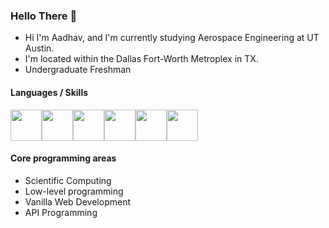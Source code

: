 ### Hello There 👋

-  Hi I'm Aadhav, and I'm currently studying Aerospace Engineering at UT Austin.
-  I'm located within the Dallas Fort-Worth Metroplex in TX.
-  Undergraduate Freshman

#### Languages / Skills
<img src="https://cdn.icon-icons.com/icons2/2107/PNG/512/file_type_matlab_icon_130398.png" width="50" height="50"><img src="https://img.icons8.com/color/452/javascript--v1.png" width="50" height="50"><img src="https://cdn.iconscout.com/icon/free/png-256/java-60-1174953.png" width = "50" height = "50"><img src="https://upload.wikimedia.org/wikipedia/commons/thumb/3/3f/Git_icon.svg/1024px-Git_icon.svg.png" width = "50" height = "50"><img src="https://cdn.iconscout.com/icon/free/png-512/node-js-1-1174935.png" width = "50" height = "50"><img src = "https://img.icons8.com/?size=100&id=sB4ejOwBVDr4&format=png&color=000000" width = "50" height = "50"><img>

#### Core programming areas
- Scientific Computing
- Low-level programming
- Vanilla Web Development
- API Programming


